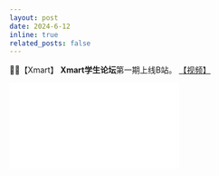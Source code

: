 ```yaml
---
layout: post
date: 2024-6-12
inline: true
related_posts: false
---
```


🧑‍💻【Xmart】 **Xmart学生论坛**第一期上线B站。 <a href="https://www.bilibili.com/video/BV1FJ4m137ZB"> 【视频】 </a> 

<iframe src="//player.bilibili.com/player.html?bvid=BV1FJ4m137ZB&page=1" scrolling="no" border="0" frameborder="no" framespacing="0" allowfullscreen="true"> </iframe>
